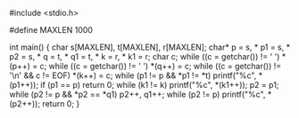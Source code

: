 #include <stdio.h>

#define MAXLEN 1000

int main()
{
	char s[MAXLEN], t[MAXLEN], r[MAXLEN];
	char* p = s, * p1 = s, * p2 = s, * q = t, * q1 = t, * k = r, * k1 = r;
	char c;
	while ((c = getchar()) != ' ')
		*(p++) = c;
	while ((c = getchar()) != ' ')
		*(q++) = c;
	while ((c = getchar()) != '\n' && c != EOF)
		*(k++) = c;
	while (p1 != p && *p1 != *t)
		printf("%c", *(p1++));
	if (p1 == p) return 0;
	while (k1 != k)
		printf("%c", *(k1++));
	p2 = p1;
	while (p2 != p && *p2 == *q1)
		p2++, q1++;
	while (p2 != p)
		printf("%c", *(p2++));
	return 0;
}